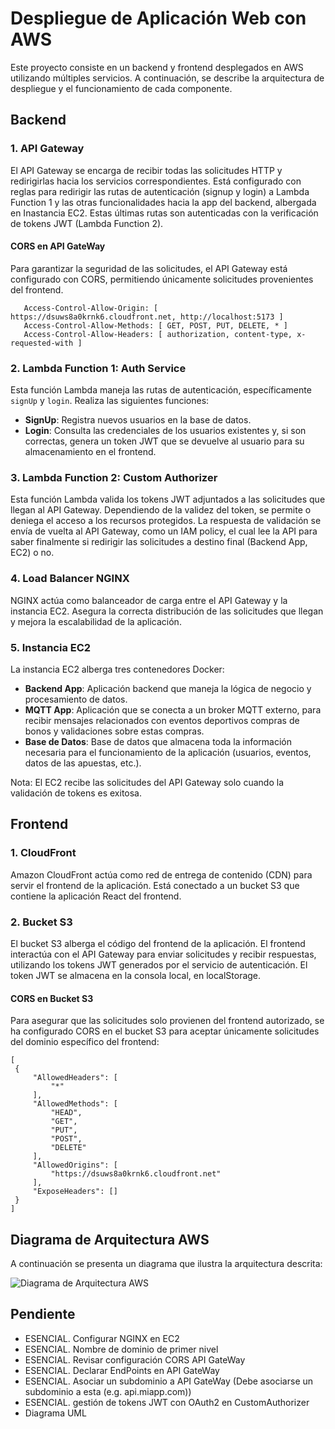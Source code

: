 
# Despliegue de Aplicación Web con AWS

Este proyecto consiste en un backend y frontend desplegados en AWS utilizando múltiples servicios. A continuación, se describe la arquitectura de despliegue y el funcionamiento de cada componente.

## Backend

### 1. **API Gateway**
   El API Gateway se encarga de recibir todas las solicitudes HTTP y redirigirlas hacia los servicios correspondientes. Está configurado con reglas para redirigir las rutas de autenticación (signup y login) a Lambda Function 1 y las otras funcionalidades hacia la app del backend, albergada en Inastancia EC2. Estas últimas rutas son autenticadas con la verificación de tokens JWT (Lambda Function 2).

#### **CORS en API GateWay**
Para garantizar la seguridad de las solicitudes, el API Gateway está configurado con CORS, permitiendo únicamente solicitudes provenientes del frontend.

```
   Access-Control-Allow-Origin: [ https://dsuws8a0krnk6.cloudfront.net, http://localhost:5173 ]
   Access-Control-Allow-Methods: [ GET, POST, PUT, DELETE, * ]
   Access-Control-Allow-Headers: [ authorization, content-type, x-requested-with ]

   ```

### 2. **Lambda Function 1: Auth Service**
   Esta función Lambda maneja las rutas de autenticación, específicamente `signUp` y `login`. Realiza las siguientes funciones:
   - **SignUp**: Registra nuevos usuarios en la base de datos.
   - **Login**: Consulta las credenciales de los usuarios existentes y, si son correctas, genera un token JWT que se devuelve al usuario para su almacenamiento en el frontend.
   
### 3. **Lambda Function 2: Custom Authorizer**
   Esta función Lambda valida los tokens JWT adjuntados a las solicitudes que llegan al API Gateway. Dependiendo de la validez del token, se permite o deniega el acceso a los recursos protegidos. La respuesta de validación se envía de vuelta al API Gateway,  como un IAM policy, el cual lee la API para saber finalmente si redirigir las solicitudes a destino final (Backend App, EC2) o no.

### 4. **Load Balancer NGINX**
   NGINX actúa como balanceador de carga entre el API Gateway y la instancia EC2. Asegura la correcta distribución de las solicitudes que llegan y mejora la escalabilidad de la aplicación.

### 5. **Instancia EC2**
   La instancia EC2 alberga tres contenedores Docker:
   - **Backend App**: Aplicación backend que maneja la lógica de negocio y procesamiento de datos.
   - **MQTT App**: Aplicación que se conecta a un broker MQTT externo, para recibir mensajes relacionados con eventos deportivos compras de bonos y validaciones sobre estas compras.
   - **Base de Datos**: Base de datos que almacena toda la información necesaria para el funcionamiento de la aplicación (usuarios, eventos, datos de las apuestas, etc.).

   Nota: El EC2 recibe las solicitudes del API Gateway solo cuando la validación de tokens es exitosa.


## Frontend

### 1. **CloudFront**
   Amazon CloudFront actúa como red de entrega de contenido (CDN) para servir el frontend de la aplicación. Está conectado a un bucket S3 que contiene la aplicación React del frontend.

### 2. **Bucket S3**
   El bucket S3 alberga el código del frontend de la aplicación. El frontend interactúa con el API Gateway para enviar solicitudes y recibir respuestas, utilizando los tokens JWT generados por el servicio de autenticación. El token JWT se almacena en la consola local, en localStorage.

#### **CORS en Bucket S3**
   Para asegurar que las solicitudes solo provienen del frontend autorizado, se ha configurado CORS en el bucket S3 para aceptar únicamente solicitudes del dominio específico del frontend:
   ```
   [
    {
        "AllowedHeaders": [
            "*"
        ],
        "AllowedMethods": [
            "HEAD",
            "GET",
            "PUT",
            "POST",
            "DELETE"
        ],
        "AllowedOrigins": [
            "https://dsuws8a0krnk6.cloudfront.net"
        ],
        "ExposeHeaders": []
    }
]
   ```

## Diagrama de Arquitectura AWS

A continuación se presenta un diagrama que ilustra la arquitectura descrita:

![Diagrama de Arquitectura AWS](/DiagramaArquitecturaAWS.png)


## Pendiente
* ESENCIAL. Configurar NGINX en EC2
* ESENCIAL. Nombre de dominio de primer nivel
* ESENCIAL. Revisar configuración CORS API GateWay
* ESENCIAL. Declarar EndPoints en API GateWay
* ESENCIAL. Asociar un subdominio a API GateWay (Debe asociarse un subdominio a esta (e.g. api.miapp.com))
* ESENCIAL. gestión de tokens JWT con OAuth2 en CustomAuthorizer
* Diagrama UML
